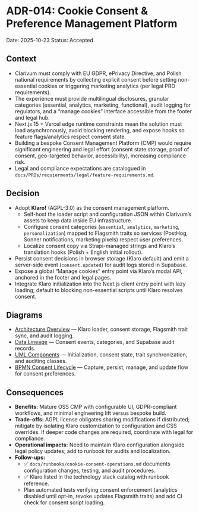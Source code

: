 # ADR-014: Cookie Consent & Preference Management Platform
Date: 2025-10-23
Status: Accepted

## Context
- Clarivum must comply with EU GDPR, ePrivacy Directive, and Polish national requirements by collecting explicit consent before setting non-essential cookies or triggering marketing analytics (per legal PRD requirements).
- The experience must provide multilingual disclosures, granular categories (essential, analytics, marketing, functional), audit logging for regulators, and a “manage cookies” interface accessible from the footer and legal hub.
- Next.js 15 + Vercel edge runtime constraints mean the solution must load asynchronously, avoid blocking rendering, and expose hooks so feature flags/analytics respect consent state.
- Building a bespoke Consent Management Platform (CMP) would require significant engineering and legal effort (consent state storage, proof of consent, geo-targeted behavior, accessibility), increasing compliance risk.
- Legal and compliance expectations are catalogued in `docs/PRDs/requierments/legal/feature-requirements.md`.

## Decision
- Adopt **Klaro!** (AGPL-3.0) as the consent management platform.
  - Self-host the loader script and configuration JSON within Clarivum’s assets to keep data inside EU infrastructure.
  - Configure consent categories (`essential`, `analytics`, `marketing`, `personalization`) mapped to Flagsmith traits so services (PostHog, Sonner notifications, marketing pixels) respect user preferences.
  - Localize consent copy via Strapi-managed strings and Klaro’s translation hooks (Polish + English initial rollout).
- Persist consent decisions in browser storage (Klaro default) and emit a server-side event (`consent.updated`) for audit logs stored in Supabase.
- Expose a global “Manage cookies” entry point via Klaro’s modal API, anchored in the footer and legal pages.
- Integrate Klaro initialization into the Next.js client entry point with lazy loading; default to blocking non-essential scripts until Klaro resolves consent.

## Diagrams
- [Architecture Overview](../diagrams/adr-014-cookie-consent-and-preference-management/architecture-overview.mmd) — Klaro loader, consent storage, Flagsmith trait sync, and audit logging.
- [Data Lineage](../diagrams/adr-014-cookie-consent-and-preference-management/data-lineage.mmd) — Consent events, categories, and Supabase audit records.
- [UML Components](../diagrams/adr-014-cookie-consent-and-preference-management/uml-components.mmd) — Initialization, consent state, trait synchronization, and auditing classes.
- [BPMN Consent Lifecycle](../diagrams/adr-014-cookie-consent-and-preference-management/bpmn-consent.mmd) — Capture, persist, manage, and update flow for consent preferences.

## Consequences
- **Benefits:** Mature OSS CMP with configurable UI, GDPR-compliant workflows, and minimal engineering lift versus bespoke build.
- **Trade-offs:** AGPL license obligates sharing modifications if distributed; mitigate by isolating Klaro customization to configuration and CSS overrides. If deeper code changes are required, coordinate with legal for compliance.
- **Operational impacts:** Need to maintain Klaro configuration alongside legal policy updates; add to runbook for audits and localization.
- **Follow-ups:**
  - ✅ `docs/runbooks/cookie-consent-operations.md` documents configuration changes, testing, and audit procedures.
  - ✅ Klaro listed in the technology stack catalog with runbook reference.
  - Plan automated tests verifying consent enforcement (analytics disabled until opt-in, revoke updates Flagsmith traits) and add CI check for consent script loading.
